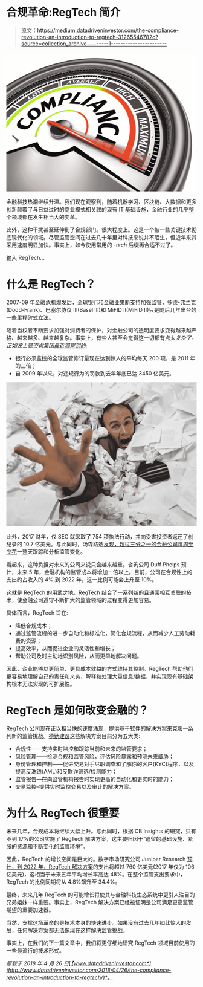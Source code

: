 # 合规革命:RegTech 简介

> 原文：<https://medium.datadriveninvestor.com/the-compliance-revolution-an-introduction-to-regtech-31265546782c?source=collection_archive---------1----------------------->

![](img/b39340c97dc66a340a97bad3251dfb6b.png)

金融科技热潮继续升温。我们现在观察到，随着机器学习、区块链、大数据和更多创新颠覆了与日益过时的商业模式相关联的现有 IT 基础设施，金融行业的几乎整个领域都在发生相当大的变革。

此外，这种干扰甚至延伸到了合规部门。很大程度上。这是一个被一些关键技术彻底现代化的领域。尽管监管空间在过去几十年里对科技来说并不陌生，但近年来其采用速度明显加快。事实上，如今使用常用的 *-tech* 后缀再合适不过了。

输入 RegTech…

# 什么是 RegTech？

2007-09 年金融危机爆发后，全球银行和金融业果断支持加强监管，多德-弗兰克(Dodd-Frank)、巴塞尔协议 III(Basel III)和 MiFID II(MiFID II)只是随后几年出台的一些里程碑式立法。

随着当权者不断要求加强对消费者的保护，对金融公司的透明度要求变得越来越严格、越来越多、越来越复杂。事实上，有些人甚至会觉得这一切都有点太*复杂了。正如波士顿咨询集团[最近观察到的](https://www.bcg.com/d/press/22february2018-global-risk-future-proofing-bank-agenda-185132):*

*   银行必须监控的全球监管修订量现在达到惊人的平均每天 200 项，是 2011 年的三倍；
*   自 2009 年以来，对违规行为的罚款到去年年底已达 3450 亿美元。

![](img/5bf5abc322c0ab00eef1a72e6474b20a.png)

此外，2017 财年，仅 SEC 就采取了 754 项执法行动，并向受害投资者返还了创纪录的 10.7 亿美元。与此同时，汤森路透[发现，超过三分之一的金融公司每周至少花](https://blogs.thomsonreuters.com/financial-risk/risk-management-compliance/overloaded-firms-braced-regulatory-pain/)一整天跟踪和分析监管变化。

看起来，这种负担对未来的公司来说只会越来越重。咨询公司 Duff Phelps 预计，未来 5 年，金融机构的监管成本将增加一倍以上。目前，公司在合规性上的支出约占收入的 4%,到 2022 年，这一比例可能会上升至 10%。

这就是 RegTech 的用武之地。RegTech 结合了一系列新的且通常相互关联的技术，使金融公司遵守不断扩大的监管领域的过程变得更加容易。

具体而言，RegTech 旨在:

*   降低合规成本；
*   通过监管流程的进一步自动化和标准化，简化合规流程，从而减少人工劳动耗费的资源；
*   提高效率，从而促进企业的灵活性和增长；
*   帮助公司及时主动地识别风险，从而更早地解决问题。

因此，企业能够以更简单、更具成本效益的方式维持其控制。RegTech 帮助他们更容易地理解自己的责任和义务，解释和处理大量信息/数据，并实现现有基础架构根本无法实现的可扩展性。

# RegTech 是如何改变金融的？

RegTech 公司现在正以相当快的速度涌现，提供基于软件的解决方案来克服一系列新的监管挑战。[德勤建议](https://www2.deloitte.com/lu/en/pages/technology/articles/regtech-companies-compliance.html)这些解决方案目前分为五大类:

*   合规性——支持实时监控和跟踪当前和未来的监管要求；
*   风险管理——检测合规和监管风险，评估风险暴露和预测未来威胁；
*   身份管理和控制——促进交易对手尽职调查和了解你的客户(KYC)程序，以及提高反洗钱(AML)和反欺诈筛选/检测能力；
*   监管报告—在向监管机构报告时实现更高的自动化和更实时的能力；
*   交易监控–提供实时监控交易以及审计的解决方案。

# 为什么 RegTech 很重要

未来几年，合规成本将继续大幅上升。与此同时，根据 CB Insights 的研究，只有不到 17%的公司实施了 RegTech 解决方案，这主要归因于“遗留的基础设施、紧张的资源和不断变化的监管环境”。

因此，RegTech 的增长空间是巨大的。数字市场研究公司 Juniper Research [预计，到 2022 年，RegTech 解决方案](https://www.juniperresearch.com/press/press-releases/regtech-spending-to-exceed-$76bn-by-2022)的支出将超过 760 亿美元(2017 年仅为 106 亿美元)，这相当于未来五年平均增长率高达 48%。在整个监管支出要求中，RegTech 的比例同期将从 4.8%飙升至 34.4%。

最终，未来几年 RegTech 的可能增长将使其与金融科技生态系统中更引人注目的兄弟姐妹一样重要。事实上，RegTech 解决方案已经被证明是公司满足更高监管期望的重要加速器。

当然，支撑这场革命的是技术本身的快速进步。如果没有过去几年如此惊人的发展，任何解决方案都无法像现在这样解决监管挑战。

事实上，在我们的下一篇文章中，我们将更仔细地研究 RegTech 领域目前使用的一些最流行的技术形式。

*原载于 2018 年 4 月 26 日*[*【www.datadriveninvestor.com*](http://www.datadriveninvestor.com/2018/04/26/the-compliance-revolution-an-introduction-to-regtech/)*。*